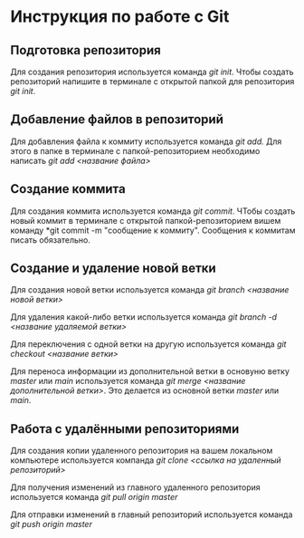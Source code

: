 # Инструкция по работе с Git

## Подготовка репозитория
Для создания репозитория используется команда *git init*. Чтобы создать репозиторий напишите в терминале с открытой папкой для репозитория *git init*.

## Добавление файлов в репозиторий

Для добавления файла к коммиту используется команда *git add.* Для этого в папке в терминале с папкой-репозиторием необходимо написать *git add  <название файла>*

## Создание коммита

Для создания коммита используется команда *git commit*. ЧТобы создать новый коммит в терминале с открытой папкой-репозиторием вишем команду *git commit -m "сообщение к коммиту". Сообщения к коммитам писать обязательно.

## Создание и удаление новой ветки

Для создания новой ветки используется команда *git branch <название новой ветки>*

Для удаления какой-либо ветки используется команда *git branch -d <название удаляемой ветки>*

Для переключения с одной ветки на другую используется команда *git checkout <название ветки>*

Для переноса информации из дополнительной ветки в основуню ветку *master* или *main* используется команда *git merge <название дополнительной ветки>*. Это делается из основной ветки *master* или *main*.

## Работа с удалёнными репозиториями

Для создания копии удаленного репозитория на вашем локальном компьютере используется компанда *git clone <ссылка на удаленный репозиторий>*

Для получения изменений из главного удаленного репозитория используется команда *git pull origin master*

Для отправки изменений в главный репозиторий используется команда *git push origin master*
